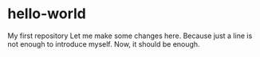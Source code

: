 # hello-world
My first repository
Let me make some changes here.
Because just a line is not enough to introduce myself.
Now, it should be enough.
